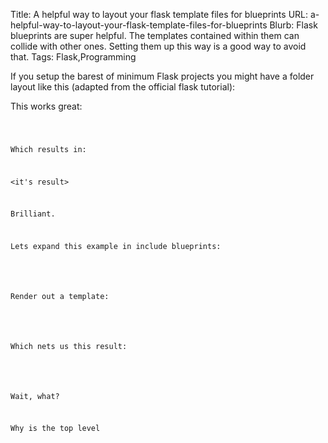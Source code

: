Title: A helpful way to layout your flask template files for blueprints
URL: a-helpful-way-to-layout-your-flask-template-files-for-blueprints
Blurb: Flask blueprints are super helpful. The templates contained within them can collide with other ones. Setting them up this way is a good way to avoid that. 
Tags: Flask,Programming

If you setup the barest of minimum Flask projects you might have a folder layout like this (adapted from the official flask tutorial):

<folder layout>

This works great:

<code of the return render>

Which results in:

<it's result>

Brilliant.

Lets expand this example in include blueprints:

<folder layout>

Render out a template:

<return render template>

Which nets us this result:

<Reuslt>

Wait, what?

Why is the top level